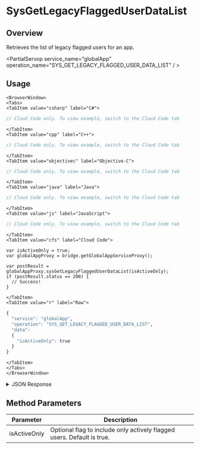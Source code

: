 # SysGetLegacyFlaggedUserDataList
## Overview
Retrieves the list of legacy flagged users for an app.

<PartialServop service_name="globalApp" operation_name="SYS_GET_LEGACY_FLAGGED_USER_DATA_LIST" / >

## Usage

```mdx-code-block
<BrowserWindow>
<Tabs>
<TabItem value="csharp" label="C#">
```

```csharp
// Cloud Code only. To view example, switch to the Cloud Code tab
```

```mdx-code-block
</TabItem>
<TabItem value="cpp" label="C++">
```

```cpp
// Cloud Code only. To view example, switch to the Cloud Code tab
```

```mdx-code-block
</TabItem>
<TabItem value="objectivec" label="Objective-C">
```

```objectivec
// Cloud Code only. To view example, switch to the Cloud Code tab
```

```mdx-code-block
</TabItem>
<TabItem value="java" label="Java">
```

```java
// Cloud Code only. To view example, switch to the Cloud Code tab
```

```mdx-code-block
</TabItem>
<TabItem value="js" label="JavaScript">
```

```javascript
// Cloud Code only. To view example, switch to the Cloud Code tab
```

```mdx-code-block
</TabItem>
<TabItem value="cfs" label="Cloud Code">
```

```cfscript
var isActiveOnly = true;
var globalAppProxy = bridge.getGlobalAppServiceProxy();

var postResult = globalAppProxy.sysGetLegacyFlaggedUserDataList(isActiveOnly);
if (postResult.status == 200) {
  // Success!
}
```

```mdx-code-block
</TabItem>
<TabItem value="r" label="Raw">
```

```r
{
  "service": "globalApp",
  "operation": "SYS_GET_LEGACY_FLAGGED_USER_DATA_LIST",
  "data":
  {
    "isActiveOnly": true
  }
}
```

```mdx-code-block
</TabItem>
</Tabs>
</BrowserWindow>
```

<details>
<summary>JSON Response</summary>

```json
{
  "data": {
    "f76698c7-bb0c-439a-a46d-44b5f6ca6e15": {
      "isActive": true,
      "notes": "This is a note about the player.",
      "updatedAt": 1666991622419,
      "profileId": "f76698c7-bb0c-439a-a46d-44b5f6ca6e15",
      "playerName": "",
      "summaryFriendData": null,
      "pictureUrl": null
    }
  },
  "status": 200
}
```
</details>

## Method Parameters
Parameter | Description
--------- | -----------
isActiveOnly | Optional flag to include only actively flagged users. Default is true.



